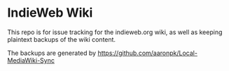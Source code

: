 IndieWeb Wiki
=============

This repo is for issue tracking for the indieweb.org wiki, as well as keeping plaintext backups of the wiki content.

The backups are generated by https://github.com/aaronpk/Local-MediaWiki-Sync

